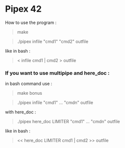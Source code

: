 # Pipex 42

How to use the program :

> make

> ./pipex infile "cmd1" "cmd2" outfile
 
like in bash :

> < infile cmd1 | cmd2 > outfile

### If you want to use multipipe and here_doc :

in bash command use :

> make bonus

> ./pipex infile "cmd1" ... "cmdn" outfile

with here_doc :

> ./pipex here_doc LIMITER "cmd1" ... "cmdn" outfile

like in bash :

> << here_doc LIMITER cmd1 | cmd2 >> outfile
